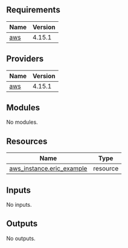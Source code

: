 <!-- BEGIN_TF_DOCS -->
## Requirements

| Name | Version |
|------|---------|
| <a name="requirement_aws"></a> [aws](#requirement\_aws) | 4.15.1 |

## Providers

| Name | Version |
|------|---------|
| <a name="provider_aws"></a> [aws](#provider\_aws) | 4.15.1 |

## Modules

No modules.

## Resources

| Name | Type |
|------|------|
| [aws_instance.eric_example](https://registry.terraform.io/providers/hashicorp/aws/4.15.1/docs/resources/instance) | resource |

## Inputs

No inputs.

## Outputs

No outputs.
<!-- END_TF_DOCS -->